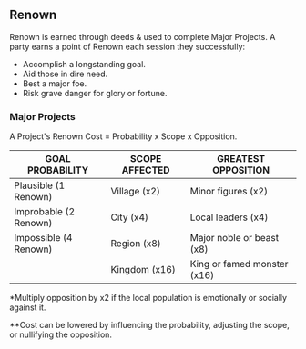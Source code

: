 ## Renown

Renown is earned through deeds & used to complete Major Projects. A party earns a point of Renown each session they successfully:

- Accomplish a longstanding goal.
- Aid those in dire need.
- Best a major foe.
- Risk grave danger for glory or fortune.

### Major Projects
A Project's Renown Cost = Probability x Scope x Opposition.

| GOAL PROBABILITY | SCOPE AFFECTED | GREATEST OPPOSITION |
|------------------|----------------|---------------------|
| Plausible (1 Renown) | Village (x2) | Minor figures (x2) |
| Improbable (2 Renown) | City (x4) | Local leaders (x4) |
| Impossible (4 Renown) | Region (x8) | Major noble or beast (x8) |
| | Kingdom (x16) | King or famed monster (x16) |

*Multiply opposition by x2 if the local population is emotionally or socially against it.

**Cost can be lowered by influencing the probability, adjusting the scope, or nullifying the opposition.